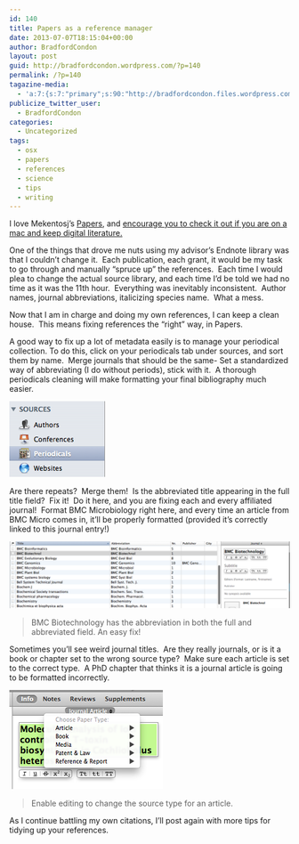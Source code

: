 ```yaml
---
id: 140
title: Papers as a reference manager
date: 2013-07-07T18:15:04+00:00
author: BradfordCondon
layout: post
guid: http://bradfordcondon.wordpress.com/?p=140
permalink: /?p=140
tagazine-media:
  - 'a:7:{s:7:"primary";s:90:"http://bradfordcondon.files.wordpress.com/2013/07/screen-shot-2013-07-07-at-1-37-21-pm.png";s:6:"images";a:3:{s:90:"http://bradfordcondon.files.wordpress.com/2013/07/screen-shot-2013-07-07-at-1-24-37-pm.png";a:6:{s:8:"file_url";s:90:"http://bradfordcondon.files.wordpress.com/2013/07/screen-shot-2013-07-07-at-1-24-37-pm.png";s:5:"width";i:172;s:6:"height";i:136;s:4:"type";s:5:"image";s:4:"area";i:23392;s:9:"file_path";b:0;}s:90:"http://bradfordcondon.files.wordpress.com/2013/07/screen-shot-2013-07-07-at-1-37-21-pm.png";a:6:{s:8:"file_url";s:90:"http://bradfordcondon.files.wordpress.com/2013/07/screen-shot-2013-07-07-at-1-37-21-pm.png";s:5:"width";i:1113;s:6:"height";i:266;s:4:"type";s:5:"image";s:4:"area";i:296058;s:9:"file_path";b:0;}s:90:"http://bradfordcondon.files.wordpress.com/2013/07/screen-shot-2013-07-07-at-1-28-50-pm.png";a:6:{s:8:"file_url";s:90:"http://bradfordcondon.files.wordpress.com/2013/07/screen-shot-2013-07-07-at-1-28-50-pm.png";s:5:"width";i:276;s:6:"height";i:178;s:4:"type";s:5:"image";s:4:"area";i:49128;s:9:"file_path";b:0;}}s:6:"videos";a:0:{}s:11:"image_count";i:3;s:6:"author";s:8:"37172565";s:7:"blog_id";s:8:"51189331";s:9:"mod_stamp";s:19:"2013-07-07 18:15:04";}'
publicize_twitter_user:
  - BradfordCondon
categories:
  - Uncategorized
tags:
  - osx
  - papers
  - references
  - science
  - tips
  - writing
---
```

I love Mekentosj&#8217;s [Papers](http://www.papersapp.com/), and [encourage you to check it out if you are on a mac and keep digital literature.](http://bradfordcondon.wordpress.com/2013/05/05/citation-management-papers/ "Citation management: Papers")

One of the things that drove me nuts using my advisor&#8217;s Endnote library was that I couldn&#8217;t change it.  Each publication, each grant, it would be my task to go through and manually &#8220;spruce up&#8221; the references.  Each time I would plea to change the actual source library, and each time I&#8217;d be told we had no time as it was the 11th hour.  Everything was inevitably inconsistent.  Author names, journal abbreviations, italicizing species name.  What a mess.

Now that I am in charge and doing my own references, I can keep a clean house.  This means fixing references the &#8220;right&#8221; way, in Papers.


A good way to fix up a lot of metadata easily is to manage your periodical collection. To do this, click on your periodicals tab under sources, and sort them by name.  Merge journals that should be the same- Set a standardized way of abbreviating (I do without periods), stick with it.  A thorough periodicals cleaning will make formatting your final bibliography much easier.

![image](/wp-content/uploads/2013/07/screen-shot-2013-07-07-at-1-24-37-pm.png)


Are there repeats?  Merge them!  Is the abbreviated title appearing in the full title field?  Fix it!  Do it here, and you are fixing each and every affiliated journal!  Format BMC Microbiology right here, and every time an article from BMC Micro comes in, it&#8217;ll be properly formatted (provided it&#8217;s correctly linked to this journal entry!)

![BMC](/wp-content/uploads/2013/07/screen-shot-2013-07-07-at-1-37-21-pm.png)
>BMC Biotechnology has the abbreviation in both the full and abbreviated field. An easy fix!

Sometimes you&#8217;ll see weird journal titles.  Are they really journals, or is it a book or chapter set to the wrong source type?  Make sure each article is set to the correct type.  A PhD chapter that thinks it is a journal article is going to be formatted incorrectly.

![</wp-content/uploads/2013/07/screen-shot-2013-07-07-at-1-28-50-pm.png?fit=276%2C178" data-recalc-dims="1" />](/wp-content/uploads/2013/07/screen-shot-2013-07-07-at-1-28-50-pm.png)

>Enable editing to change the source type for an article.

As I continue battling my own citations, I&#8217;ll post again with more tips for tidying up your references.